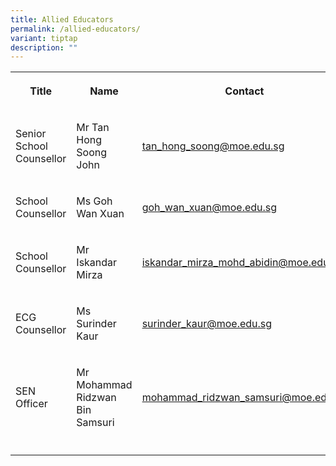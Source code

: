 ```yaml
---
title: Allied Educators
permalink: /allied-educators/
variant: tiptap
description: ""
---
```

<p></p>
<table style="minWidth: 75px">
<colgroup>
<col>
<col>
<col>
</colgroup>
<tbody>
<tr>
<th rowspan="1" colspan="1">
<p>Title</p>
</th>
<th rowspan="1" colspan="1">
<p>Name</p>
</th>
<th rowspan="1" colspan="1">
<p>Contact</p>
</th>
</tr>
<tr>
<td rowspan="1" colspan="1">
<p>Senior School Counsellor</p>
</td>
<td rowspan="1" colspan="1">
<p>Mr Tan Hong Soong John</p>
</td>
<td rowspan="1" colspan="1">
<p><a href="mailto:tan_hong_soong@moe.edu.sg" rel="noopener noreferrer nofollow" target="_blank">tan_hong_soong@moe.edu.sg</a>
</p>
</td>
</tr>
<tr>
<td rowspan="1" colspan="1">
<p>School Counsellor</p>
</td>
<td rowspan="1" colspan="1">
<p>Ms Goh Wan Xuan</p>
</td>
<td rowspan="1" colspan="1">
<p><a href="mailto:goh_wan_xuan@moe.edu.sg" rel="noopener noreferrer nofollow" target="_blank">goh_wan_xuan@moe.edu.sg</a>
</p>
</td>
</tr>
<tr>
<td rowspan="1" colspan="1">
<p>School Counsellor</p>
</td>
<td rowspan="1" colspan="1">
<p>Mr Iskandar Mirza</p>
</td>
<td rowspan="1" colspan="1">
<p><a href="mailto:iskandar_mirza_mohd_abidin@moe.edu.sg" rel="noopener noreferrer nofollow" target="_blank">iskandar_mirza_mohd_abidin@moe.edu.sg</a>
</p>
</td>
</tr>
<tr>
<td rowspan="1" colspan="1">
<p>ECG Counsellor</p>
</td>
<td rowspan="1" colspan="1">
<p>Ms Surinder Kaur</p>
</td>
<td rowspan="1" colspan="1">
<p><a href="mailto:surinder_kaur@moe.edu.sg" rel="noopener noreferrer nofollow" target="_blank">surinder_kaur@moe.edu.sg</a>
</p>
</td>
</tr>
<tr>
<td rowspan="1" colspan="1">
<p>SEN Officer</p>
</td>
<td rowspan="1" colspan="1">
<p>Mr Mohammad Ridzwan Bin Samsuri</p>
</td>
<td rowspan="1" colspan="1">
<p><a href="mailto:mohammad_ridzwan_samsuri@moe.edu.sg" rel="noopener noreferrer nofollow" target="_blank">mohammad_ridzwan_samsuri@moe.edu.sg</a>
</p>
</td>
</tr>
<tr>
<td rowspan="1" colspan="1">
<p></p>
</td>
<td rowspan="1" colspan="1">
<p></p>
</td>
<td rowspan="1" colspan="1">
<p></p>
</td>
</tr>
</tbody>
</table>
<p></p>